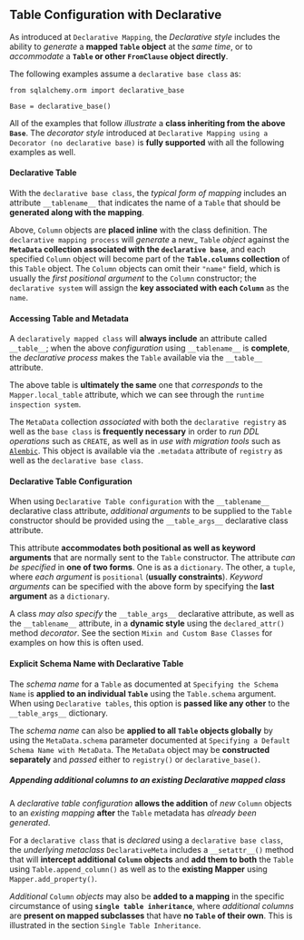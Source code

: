 ## Table Configuration with Declarative

As introduced at `Declarative Mapping`, the _Declarative style_ includes the ability to _generate_ a __mapped `Table` object__ at the _same time_, or to _accommodate_ a __`Table` or other `FromClause` object directly__.

The following examples assume a `declarative base class` as:

```
from sqlalchemy.orm import declarative_base

Base = declarative_base()
```

All of the examples that follow _illustrate_ a __class inheriting from the above `Base`__. The _decorator style_ introduced at `Declarative Mapping using a Decorator (no declarative base)` is __fully supported__ with all the following examples as well.


#### Declarative Table

With the `declarative base class`, the _typical form of mapping_ includes an attribute `__tablename__` that indicates the name of a `Table` that should be __generated along with the mapping__.

Above, `Column` objects are __placed inline__ with the class definition. The `declarative mapping process` will _generate_ a new_ `Table` _object_ against the __`MetaData` collection associated with the `declarative base`__, and each specified `Column` object will become part of the __`Table.columns` collection__ of this `Table` object. The `Column` objects can omit their `"name"` field, which is usually the _first positional argument_ to the `Column` constructor; the `declarative system` will assign the __key associated with each `Column`__ as the `name`.


#### Accessing Table and Metadata

A `declaratively mapped class` will __always include__ an attribute called `__table__`; when the above _configuration_ using `__tablename__` is __complete__, the _declarative process_ makes the `Table` available via the `__table__` attribute.

The above table is __ultimately the same__ one that _corresponds_ to the `Mapper.local_table` attribute, which we can see through the `runtime inspection system`.

The `MetaData` collection _associated_ with both the `declarative registry` as well as the `base class` is __frequently necessary__ in order to _run DDL operations_ such as `CREATE`, as well as in _use with migration tools_ such as [`Alembic`](https://alembic.sqlalchemy.org/en/latest/index.html). This object is available via the `.metadata` attribute of `registry` as well as the `declarative base class`.


#### Declarative Table Configuration

When using `Declarative Table configuration` with the `__tablename__` declarative class attribute, _additional arguments_ to be supplied to the `Table` constructor should be provided using the `__table_args__` declarative class attribute.

This attribute __accommodates both positional as well as keyword arguments__ that are normally sent to the `Table` constructor. The attribute _can be specified_ in __one of two forms__. One is as a `dictionary`. The other, a `tuple`, where _each argument_ is `positional` (__usually constraints__). _Keyword arguments_ can be specified with the above form by specifying the __last argument__ as a `dictionary`.

A class _may also specify_ the `__table_args__` declarative attribute, as well as the `__tablename__` attribute, in a __dynamic style__ using the `declared_attr()` method _decorator_. See the section `Mixin and Custom Base Classes` for examples on how this is often used.


#### Explicit Schema Name with Declarative Table

The _schema name_ for a `Table` as documented at `Specifying the Schema Name` is __applied to an individual `Table`__ using the `Table.schema` argument. When using `Declarative tables`, this option is __passed like any other__ to the `__table_args__` dictionary.

The _schema name_ can also be __applied to all `Table` objects globally__ by using the `MetaData.schema` parameter documented at `Specifying a Default Schema Name with MetaData`. The `MetaData` object may be __constructed separately__ and _passed_ either to `registry()` or `declarative_base()`.


##### Appending additional columns to an existing Declarative mapped class

A _declarative table configuration_ __allows the addition__ of _new_ `Column` objects to an _existing mapping_ __after__ the `Table` metadata has _already been generated_.

For a `declarative class` that is _declared_ using a `declarative base class`, the _underlying metaclass_ `DeclarativeMeta` includes a `__setattr__()` method that will __intercept additional `Column` objects__ and __add them to both__ the `Table` using `Table.append_column()` as well as to the __existing Mapper__ using `Mapper.add_property()`.

_Additional_ `Column` _objects_ may also be __added to a mapping__ in the specific circumstance of using __`single table inheritance`__, where _additional columns_ are __present on mapped subclasses__ that have __no `Table` of their own__. This is illustrated in the section `Single Table Inheritance`.
